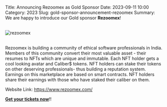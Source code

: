 Title: Announcing Rezoomex as Gold Sponsor
Date: 2023-09-11 10:00
Category: 2023
Slug: gold-sponsor-announcement-rezoomex
Summary: We are happy to introduce our Gold sponsor **Rezoomex**!

<!-- PELICAN_END_SUMMARY -->
<br>
<div class="text-center">
  <a href="https://www.rezoomex.com/" target="_blank" style="border: none; text-decoration: none;">
    <img src="{static}/images/sponsors/rezoomex.png" alt="rezoomex" class="img-fluid responsive-image">
  </a>
</div>
<br>

Rezoomex is building a community of ethical software professionals in India. Members of this community convert their most valuable asset - their resumes to NFTs which are unique and immutable. Each NFT holder gets a cool looking avatar and Caliber$ tokens. NFT holders can stake their tokens on other deserving professionals- thus building a reputation system. Earnings on this marketplace are based on smart contracts. NFT holders share their earnings with those who have staked their caliber on them.

Website Link: <a href="https://www.rezoomex.com/" target="_blank">https://www.rezoomex.com/</a>

**[Get your tickets now](https://konfhub.com/pyconindia2023#tickets)**!!
